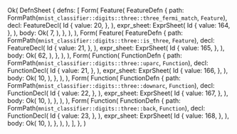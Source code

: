 Ok(
    DefnSheet {
        defns: [
            Form(
                Feature(
                    FeatureDefn {
                        path: FormPath(`mnist_classifier::digits::three::three_fermi_match`, `Feature`),
                        decl: FeatureDecl(
                            Id {
                                value: 20,
                            },
                        ),
                        expr_sheet: ExprSheet(
                            Id {
                                value: 164,
                            },
                        ),
                        body: Ok(
                            7,
                        ),
                    },
                ),
            ),
            Form(
                Feature(
                    FeatureDefn {
                        path: FormPath(`mnist_classifier::digits::three::is_three`, `Feature`),
                        decl: FeatureDecl(
                            Id {
                                value: 21,
                            },
                        ),
                        expr_sheet: ExprSheet(
                            Id {
                                value: 165,
                            },
                        ),
                        body: Ok(
                            62,
                        ),
                    },
                ),
            ),
            Form(
                Function(
                    FunctionDefn {
                        path: FormPath(`mnist_classifier::digits::three::uparc`, `Function`),
                        decl: FunctionDecl(
                            Id {
                                value: 21,
                            },
                        ),
                        expr_sheet: ExprSheet(
                            Id {
                                value: 166,
                            },
                        ),
                        body: Ok(
                            10,
                        ),
                    },
                ),
            ),
            Form(
                Function(
                    FunctionDefn {
                        path: FormPath(`mnist_classifier::digits::three::downarc`, `Function`),
                        decl: FunctionDecl(
                            Id {
                                value: 22,
                            },
                        ),
                        expr_sheet: ExprSheet(
                            Id {
                                value: 167,
                            },
                        ),
                        body: Ok(
                            10,
                        ),
                    },
                ),
            ),
            Form(
                Function(
                    FunctionDefn {
                        path: FormPath(`mnist_classifier::digits::three::back`, `Function`),
                        decl: FunctionDecl(
                            Id {
                                value: 23,
                            },
                        ),
                        expr_sheet: ExprSheet(
                            Id {
                                value: 168,
                            },
                        ),
                        body: Ok(
                            10,
                        ),
                    },
                ),
            ),
        ],
    },
)